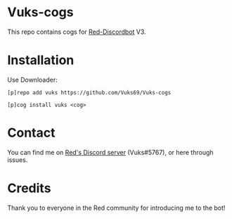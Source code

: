 # Vuks-cogs
This repo contains cogs for
[Red-Discordbot](https://github.com/Cog-Creators/Red-DiscordBot) V3.

# Installation
Use Downloader:

`[p]repo add vuks https://github.com/Vuks69/Vuks-cogs`

`[p]cog install vuks <cog>`

# Contact
You can find me on [Red's Discord server](https://discord.gg/red) (Vuks#5767),
or here through issues.

# Credits
Thank you to everyone in the Red community for introducing me to the bot!
